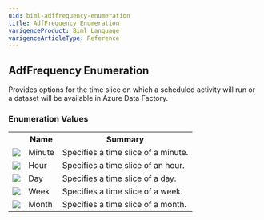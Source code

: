 ```yaml
---
uid: biml-adffrequency-enumeration
title: AdfFrequency Enumeration
varigenceProduct: Biml Language
varigenceArticleType: Reference
---
```


## AdfFrequency Enumeration<div class="LanguageSummary"><div class ="SummaryItem">Provides options for the time slice on which a scheduled activity will run or a dataset will be available in Azure Data Factory.</div></div><div class="EnumValueGroup">### Enumeration Values<table id="EnumValue" class="MemberList"><tbody><tr><th class="MemberTypeIconColumnHeader">&nbsp;</th><th class="MemberNameColumnHeader">Name</th><th class="MemberSummaryColumnHeader">Summary</th></tr><tr class="cd0"><td align="center" class="MemberTypeIcon"><img src="enumValue.png"></img></td><td class="MemberName">Minute</td><td class="MemberSummary"><div class ="SummaryItem">Specifies a time slice of a minute.</div></td></tr><tr class="cd1"><td align="center" class="MemberTypeIcon"><img src="enumValue.png"></img></td><td class="MemberName">Hour</td><td class="MemberSummary"><div class ="SummaryItem">Specifies a time slice of an hour.</div></td></tr><tr class="cd0"><td align="center" class="MemberTypeIcon"><img src="enumValue.png"></img></td><td class="MemberName">Day</td><td class="MemberSummary"><div class ="SummaryItem">Specifies a time slice of a day.</div></td></tr><tr class="cd1"><td align="center" class="MemberTypeIcon"><img src="enumValue.png"></img></td><td class="MemberName">Week</td><td class="MemberSummary"><div class ="SummaryItem">Specifies a time slice of a week.</div></td></tr><tr class="cd0"><td align="center" class="MemberTypeIcon"><img src="enumValue.png"></img></td><td class="MemberName">Month</td><td class="MemberSummary"><div class ="SummaryItem">Specifies a time slice of a month.</div></td></tr></tbody></table></div>